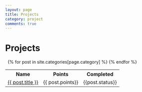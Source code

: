 ```yaml
---
layout: page
title: Projects
category: project
comments: true
---
```



# Projects

<table>
    <tr>
        <th>Name</th>
        <th>Points</th>
        <th>Completed</th>
    </tr>
    {% for post in site.categories[page.category] %}
        <tr>
            <td> <a href="{{ post.url | absolute_url }}">{{ post.title }}</a> </td>
            <td>  {{ post.points}} </td>
            <td>  {{post.status}}  </td>
        </tr>
    {% endfor %}
</table>
